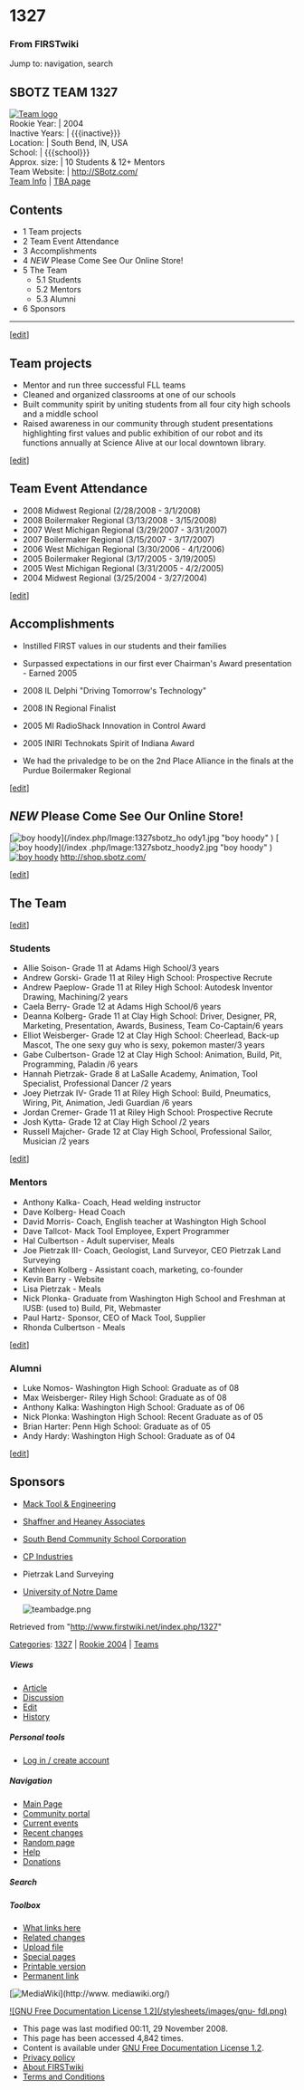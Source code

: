 # 1327

### From FIRSTwiki

Jump to: navigation, search

SBOTZ TEAM 1327  
---  
[![Team logo](/media/b/b2/Sbotz_logo.gif)](/index.php/Image:Sbotz_logo.gif
"Team logo" )  
Rookie Year: | 2004  
Inactive Years: | {{{inactive}}}  
Location: | South Bend, IN, USA  
School: | {{{school}}}  
Approx. size: | 10 Students &amp; 12+ Mentors  
Team Website: | <http://SBotz.com/>  
[Team Info](https://my.usfirst.org/myarea/index.lasso?page=teaminfo&team=1327
"https://my.usfirst.org/myarea/index.lasso?page=teaminfo&team=1327" ) | [TBA
page](http://www.thebluealliance.net/tbatv/team.php?team=1327
"http://www.thebluealliance.net/tbatv/team.php?team=1327" )  
  
  

## Contents

  * 1 Team projects
  * 2 Team Event Attendance
  * 3 Accomplishments
  * 4 *NEW* Please Come See Our Online Store!
  * 5 The Team
    * 5.1 Students
    * 5.2 Mentors
    * 5.3 Alumni
  * 6 Sponsors  
---  
  
[[edit](/index.php?title=1327&action=edit&section=1 "Edit section: Team
projects" )]

## Team projects

  * Mentor and run three successful FLL teams 
  * Cleaned and organized classrooms at one of our schools 
  * Built community spirit by uniting students from all four city high schools and a middle school 
  * Raised awareness in our community through student presentations highlighting first values and public exhibition of our robot and its functions annually at Science Alive at our local downtown library. 

[[edit](/index.php?title=1327&action=edit&section=2 "Edit section: Team Event
Attendance" )]

## Team Event Attendance

  * 2008 Midwest Regional (2/28/2008 - 3/1/2008) 
  * 2008 Boilermaker Regional (3/13/2008 - 3/15/2008) 
  * 2007 West Michigan Regional (3/29/2007 - 3/31/2007) 
  * 2007 Boilermaker Regional (3/15/2007 - 3/17/2007) 
  * 2006 West Michigan Regional (3/30/2006 - 4/1/2006) 
  * 2005 Boilermaker Regional (3/17/2005 - 3/19/2005) 
  * 2005 West Michigan Regional (3/31/2005 - 4/2/2005) 
  * 2004 Midwest Regional (3/25/2004 - 3/27/2004) 

[[edit](/index.php?title=1327&action=edit&section=3 "Edit section:
Accomplishments" )]

## Accomplishments

  * Instilled FIRST values in our students and their families 
  * Surpassed expectations in our first ever Chairman's Award presentation - Earned 2005 

  

  * 2008 IL Delphi "Driving Tomorrow's Technology" 
  * 2008 IN Regional Finalist 
  * 2005 MI RadioShack Innovation in Control Award 
  * 2005 INIRI Technokats Spirit of Indiana Award 

  

  * We had the privaledge to be on the 2nd Place Alliance in the finals at the Purdue Boilermaker Regional 

[[edit](/index.php?title=1327&action=edit&section=4 "Edit section: *NEW*
Please Come See Our Online Store!" )]

## *NEW* Please Come See Our Online Store!

[![boy hoody](/media/5/5a/1327sbotz_hoody1.jpg)](/index.php/Image:1327sbotz_ho
ody1.jpg "boy hoody" ) [![boy hoody](/media/9/9c/1327sbotz_hoody2.jpg)](/index
.php/Image:1327sbotz_hoody2.jpg "boy hoody" ) [![boy
hoody](/media/9/99/1327sbotz_T1.jpg)](/index.php/Image:1327sbotz_T1.jpg "boy
hoody" ) <http://shop.sbotz.com/>

[[edit](/index.php?title=1327&action=edit&section=5 "Edit section: The Team"
)]

## The Team

[[edit](/index.php?title=1327&action=edit&section=6 "Edit section: Students"
)]

### Students

  * Allie Soison- Grade 11 at Adams High School/3 years 
  * Andrew Gorski- Grade 11 at Riley High School: Prospective Recrute 
  * Andrew Paeplow- Grade 11 at Riley High School: Autodesk Inventor Drawing, Machining/2 years 
  * Caela Berry- Grade 12 at Adams High School/6 years 
  * Deanna Kolberg- Grade 11 at Clay High School: Driver, Designer, PR, Marketing, Presentation, Awards, Business, Team Co-Captain/6 years 
  * Elliot Weisberger- Grade 12 at Clay High School: Cheerlead, Back-up Mascot, The one sexy guy who is sexy, pokemon master/3 years 
  * Gabe Culbertson- Grade 12 at Clay High School: Animation, Build, Pit, Programming, Paladin /6 years 
  * Hannah Pietrzak- Grade 8 at LaSalle Academy, Animation, Tool Specialist, Professional Dancer /2 years 
  * Joey Pietrzak IV- Grade 11 at Riley High School: Build, Pneumatics, Wiring, Pit, Animation, Jedi Guardian /6 years 
  * Jordan Cremer- Grade 11 at Riley High School: Prospective Recrute 
  * Josh Kytta- Grade 12 at Clay High School /2 years 
  * Russell Majcher- Grade 12 at Clay High School, Professional Sailor, Musician /2 years 

[[edit](/index.php?title=1327&action=edit&section=7 "Edit section: Mentors" )]

### Mentors

  * Anthony Kalka- Coach, Head welding instructor 
  * Dave Kolberg- Head Coach 
  * David Morris- Coach, English teacher at Washington High School 
  * Dave Tallcot- Mack Tool Employee, Expert Programmer 
  * Hal Culbertson - Adult superviser, Meals 
  * Joe Pietrzak III- Coach, Geologist, Land Surveyor, CEO Pietrzak Land Surveying 
  * Kathleen Kolberg - Assistant coach, marketing, co-founder 
  * Kevin Barry - Website 
  * Lisa Pietrzak - Meals 
  * Nick Plonka- Graduate from Washington High School and Freshman at IUSB: (used to) Build, Pit, Webmaster 
  * Paul Hartz- Sponsor, CEO of Mack Tool, Supplier 
  * Rhonda Culbertson - Meals 

[[edit](/index.php?title=1327&action=edit&section=8 "Edit section: Alumni" )]

### Alumni

  * Luke Nomos- Washington High School: Graduate as of 08 
  * Max Weisberger- Riley High School: Graduate as of 08 
  * Anthony Kalka: Washington High School: Graduate as of 06 
  * Nick Plonka: Washington High School: Recent Graduate as of 05 
  * Brian Harter: Penn High School: Graduate as of 05 
  * Andy Hardy: Washington High School: Graduate as of 04 

[[edit](/index.php?title=1327&action=edit&section=9 "Edit section: Sponsors"
)]

## Sponsors

  * [Mack Tool &amp; Engineering](http://www.macktool.com/ "http://www.macktool.com/" )
  * [Shaffner and Heaney Associates](http://www.shaffnerheaney.com/ "http://www.shaffnerheaney.com/" )
  * [South Bend Community School Corporation](http://www.sbcsc.k12.in.us "http://www.sbcsc.k12.in.us" )
  * [CP Industries](http://www.cpind.com/index.html "http://www.cpind.com/index.html" )
  * Pietrzak Land Surveying 
  * [University of Notre Dame](http://www.nd.edu "http://www.nd.edu" )
    
    
    ![teambadge.png](http://www.thebluealliance.net/tbatv/teambadge/gen/1327/FF0000/000000/teambadge.png)
    

Retrieved from "<http://www.firstwiki.net/index.php/1327>"

[Categories](/index.php?title=Special:Categories&article=1327
"Special:Categories" ): [1327](/index.php?title=Category:1327&action=edit
"Category:1327" ) | [Rookie 2004](/index.php/Category:Rookie_2004
"Category:Rookie 2004" ) | [Teams](/index.php/Category:Teams "Category:Teams"
)

##### Views

  * [Article](/index.php/1327)
  * [Discussion](/index.php?title=Talk:1327&action=edit)
  * [Edit](/index.php?title=1327&action=edit)
  * [History](/index.php?title=1327&action=history)

##### Personal tools

  * [Log in / create account](/index.php?title=Special:Userlogin&returnto=1327)

[](/index.php/Main_Page "Main Page" )

##### Navigation

  * [Main Page](/index.php/Main_Page)
  * [Community portal](/index.php/FIRSTwiki:Community_portal)
  * [Current events](/index.php/Current_events)
  * [Recent changes](/index.php/Special:Recentchanges)
  * [Random page](/index.php/Special:Random)
  * [Help](/index.php/Help:Contents)
  * [Donations](/index.php/FIRSTwiki:Site_support)

##### Search



##### Toolbox

  * [What links here](/index.php/Special:Whatlinkshere/1327)
  * [Related changes](/index.php/Special:Recentchangeslinked/1327)
  * [Upload file](/index.php/Special:Upload)
  * [Special pages](/index.php/Special:Specialpages)
  * [Printable version](/index.php?title=1327&printable=yes)
  * [Permanent link](/index.php?title=1327&oldid=70036)

[![MediaWiki](/skins/common/images/poweredby_mediawiki_88x31.png)](http://www.
mediawiki.org/)

[![GNU Free Documentation License 1.2](/stylesheets/images/gnu-
fdl.png)](http://www.gnu.org/copyleft/fdl.html)

  * This page was last modified 00:11, 29 November 2008.
  * This page has been accessed 4,842 times.
  * Content is available under [GNU Free Documentation License 1.2](http://www.gnu.org/copyleft/fdl.html "http://www.gnu.org/copyleft/fdl.html" ).
  * [Privacy policy](/index.php/FIRSTwiki:Privacy_policy "FIRSTwiki:Privacy policy" )
  * [About FIRSTwiki](/index.php/FIRSTwiki:About "FIRSTwiki:About" )
  * [Terms and Conditions](/index.php/FIRSTwiki:Terms_and_conditions "FIRSTwiki:Terms and conditions" )


